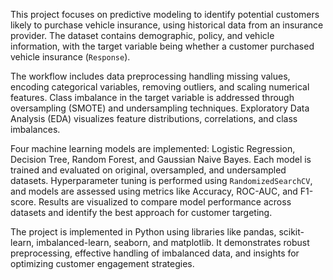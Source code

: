 This project focuses on predictive modeling to identify potential customers likely to purchase vehicle insurance, using historical data from an insurance provider. The dataset contains demographic, policy, and vehicle information, with the target variable being whether a customer purchased vehicle insurance (`Response`).

The workflow includes data preprocessing handling missing values, encoding categorical variables, removing outliers, and scaling numerical features. Class imbalance in the target variable is addressed through oversampling (SMOTE) and undersampling techniques. Exploratory Data Analysis (EDA) visualizes feature distributions, correlations, and class imbalances.

Four machine learning models are implemented: Logistic Regression, Decision Tree, Random Forest, and Gaussian Naive Bayes. Each model is trained and evaluated on original, oversampled, and undersampled datasets. Hyperparameter tuning is performed using `RandomizedSearchCV`, and models are assessed using metrics like Accuracy, ROC-AUC, and F1-score. Results are visualized to compare model performance across datasets and identify the best approach for customer targeting.

The project is implemented in Python using libraries like pandas, scikit-learn, imbalanced-learn, seaborn, and matplotlib. It demonstrates robust preprocessing, effective handling of imbalanced data, and insights for optimizing customer engagement strategies.

